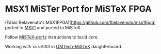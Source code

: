 # MSX1 MiSTer Port for MiSTeX FPGA

(Fábio Belavenuto's MSX1FPGA)[https://github.com/fbelavenuto/msx1fpga] ported to [MSX1](https://github.com/MiSTer-devel/MSX1_MiSTer) and ported to MiSTeX.

Follow [MiSTeX-ports](https://github.com/MiSTeX-devel/MiSTeX-ports) instructions to build core.

Working with xc7a100t in [QMTech-MiSTeX](https://github.com/MiSTeX-devel/MiSTeX-hardware/tree/main/QMTech-MiSTeX) daughterboard.